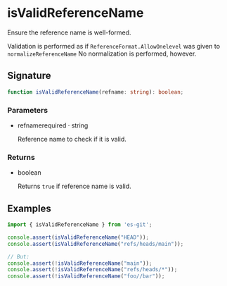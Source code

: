 # isValidReferenceName

Ensure the reference name is well-formed.

Validation is performed as if `ReferenceFormat.AllowOnelevel`
was given to `normalizeReferenceName`  No normalization is performed, however.

## Signature

```ts
function isValidReferenceName(refname: string): boolean;
```

### Parameters

<ul class="param-ul">
  <li class="param-li param-li-root">
    <span class="param-name">refname</span><span class="param-required">required</span>&nbsp;·&nbsp;<span class="param-type">string</span>
    <br>
    <p class="param-description">Reference name to check if it is valid.</p>
  </li>
</ul>

### Returns

<ul class="param-ul">
  <li class="param-li param-li-root">
    <span class="param-type">boolean</span>
    <br>
    <p class="param-description">Returns  <code>true</code>  if reference name is valid.</p>
  </li>
</ul>

## Examples

```ts
import { isValidReferenceName } from 'es-git';

console.assert(isValidReferenceName("HEAD"));
console.assert(isValidReferenceName("refs/heads/main"));

// But:
console.assert(!isValidReferenceName("main"));
console.assert(!isValidReferenceName("refs/heads/*"));
console.assert(!isValidReferenceName("foo//bar"));
```